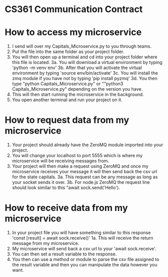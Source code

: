 # CS361 Communication Contract

# How to access my microservice
1. I send will over my Capitals_Microservice.py to you through teams.
2. Put the file into the same folder as your project folder.
3. You will then open up a terminal and cd into your project folder where this file is located.
    3a. You will download a virtual environment by typing 'python -m venv env'
    3b. After that you will activate the virtual environment by typing 'source env/bin/activate'
    3c. You will install the zmq module if you have not by typing 'pip install pyzmq'
    3d. You then type "python Capitals_Microservice.py" or ""python3 Capitals_Microservice.py" depending on the version you have.
4. This will then start running the microservice in the background.
5. You open another terminal and run your project on it. 

# How to request data from my microservice
1. Your project should already have the ZeroMQ module imported into your project. 
2. You will change your localhost to port 5555 which is where my microservice will be receiving messages from.
3. Your project will then make a request using ZeroMQ and once my microservice receives your message it will then send back the csv url for the state capitals.
    3a. This request can be any message as long as your socket sends it over.
    3b. For node.js ZeroMQ the request line should look similar to this "await sock.send('Hello').

# How to receive data from my microservice
1. In your project file you will have something similar to this response 'const [result] = await sock.receive()'
    1a. This will receive the return message from my microservice.
2. My microservice will send back a csv url to your 'await sock.receive'.
3. You can then set a result variable to the response.
4. You then can use a method or module to parse the csv file assigned to the result variable and then you can manipulate the data however you want.

